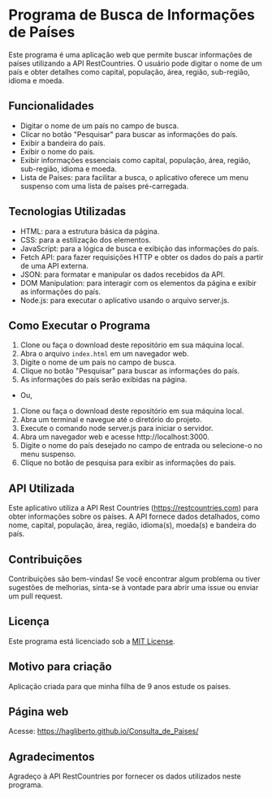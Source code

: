 # Programa de Busca de Informações de Países

Este programa é uma aplicação web que permite buscar informações de países utilizando a API RestCountries. O usuário pode digitar o nome de um país e obter detalhes como capital, população, área, região, sub-região, idioma e moeda.

## Funcionalidades

- Digitar o nome de um país no campo de busca.
- Clicar no botão "Pesquisar" para buscar as informações do país.
- Exibir a bandeira do país.
- Exibir o nome do país.
- Exibir informações essenciais como capital, população, área, região, sub-região, idioma e moeda.
- Lista de Países: para facilitar a busca, o aplicativo oferece um menu suspenso com uma lista de países pré-carregada.

## Tecnologias Utilizadas

- HTML: para a estrutura básica da página.
- CSS: para a estilização dos elementos.
- JavaScript: para a lógica de busca e exibição das informações do país.
- Fetch API: para fazer requisições HTTP e obter os dados do país a partir de uma API externa.
- JSON: para formatar e manipular os dados recebidos da API.
- DOM Manipulation: para interagir com os elementos da página e exibir as informações do país.
- Node.js: para executar o aplicativo usando o arquivo server.js.

## Como Executar o Programa

1. Clone ou faça o download deste repositório em sua máquina local.
2. Abra o arquivo `index.html` em um navegador web.
3. Digite o nome de um país no campo de busca.
4. Clique no botão "Pesquisar" para buscar as informações do país.
5. As informações do país serão exibidas na página.

- Ou,

1. Clone ou faça o download deste repositório em sua máquina local.
2. Abra um terminal e navegue até o diretório do projeto.
3. Execute o comando node server.js para iniciar o servidor.
4. Abra um navegador web e acesse http://localhost:3000.
5. Digite o nome do país desejado no campo de entrada ou selecione-o no menu suspenso.
6. Clique no botão de pesquisa para exibir as informações do país.

## API Utilizada
Este aplicativo utiliza a API Rest Countries (https://restcountries.com) para obter informações sobre os países. A API fornece dados detalhados, como nome, capital, população, área, região, idioma(s), moeda(s) e bandeira do país.

## Contribuições

Contribuições são bem-vindas! Se você encontrar algum problema ou tiver sugestões de melhorias, sinta-se à vontade para abrir uma issue ou enviar um pull request.

## Licença

Este programa está licenciado sob a [MIT License](https://opensource.org/licenses/MIT).

## Motivo para criação

Aplicação criada para que minha filha de 9 anos estude os países.

## Página web

Acesse: https://hagliberto.github.io/Consulta_de_Paises/

## Agradecimentos

Agradeço à API RestCountries por fornecer os dados utilizados neste programa.